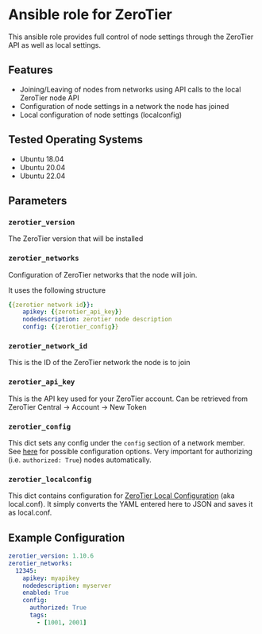 # Ansible role for ZeroTier

This ansible role provides full control of node settings through the ZeroTier API as well as local settings.

## Features

- Joining/Leaving of nodes from networks using API calls to the local ZeroTier node API
- Configuration of node settings in a network the node has joined
- Local configuration of node settings (localconfig)

## Tested Operating Systems

- Ubuntu 18.04
- Ubuntu 20.04
- Ubuntu 22.04

## Parameters

### `zerotier_version`

The ZeroTier version that will be installed

### `zerotier_networks`

Configuration of ZeroTier networks that the node will join.

It uses the following structure

```yaml
{{zerotier network id}}:
    apikey: {{zerotier_api_key}}
    nodedescription: zerotier node description
    config: {{zerotier_config}}
```

### `zerotier_network_id`

This is the ID of the ZeroTier network the node is to join

### `zerotier_api_key`

This is the API key used for your ZeroTier account.
Can be retrieved from ZeroTier Central -> Account -> New Token

### `zerotier_config`

This dict sets any config under the `config` section of a network member. See [here](https://docs.zerotier.com/central/v1/#operation/getNetworkMember) for possible configuration options. Very important for authorizing (i.e. `authorized: True`) nodes automatically.

### `zerotier_localconfig`

This dict contains configuration for [ZeroTier Local Configuration](https://docs.zerotier.com/zerotier/zerotier.conf/#local-configuration-options) (aka local.conf). It simply converts the YAML entered here to JSON and saves it as local.conf.

## Example Configuration

```yaml
zerotier_version: 1.10.6
zerotier_networks:
  12345:
    apikey: myapikey
    nodedescription: myserver
    enabled: True
    config:
      authorized: True
      tags:
        - [1001, 2001]
```
